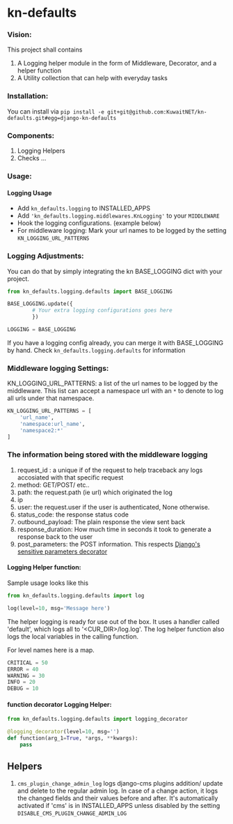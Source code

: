 # kn-defaults

### Vision:

This project shall contains 

1. A Logging helper module in the form of Middleware, Decorator, and a helper function
2. A Utility collection that can help with everyday tasks 



### Installation:

You can install via `pip install -e git+git@github.com:KuwaitNET/kn-defaults.git#egg=django-kn-defaults`

### Components:

1. Logging Helpers
2. Checks
...

### Usage:

#### Logging Usage

* Add `kn_defaults.logging` to INSTALLED_APPS
* Add `'kn_defaults.logging.middlewares.KnLogging'` to your `MIDDLEWARE`
* Hook the logging configurations. (example below) 
* For middleware logging: Mark your url names to be logged by the setting `KN_LOGGING_URL_PATTERNS`


### Logging Adjustments:

You can do that by simply integrating the kn BASE_LOGGING dict with your project.

```python
from kn_defaults.logging.defaults import BASE_LOGGING

BASE_LOGGING.update({
        # Your extra logging configurations goes here
        })

LOGGING = BASE_LOGGING
```
If you have a logging config already, you can merge it with BASE_LOGGING by hand.
Check `kn_defaults.logging.defaults` for information

### Middleware logging Settings:

KN_LOGGING_URL_PATTERNS: a list of the url names to be logged by  the middleware. 
This list can accept a namespace url with an `*` to denote to log all urls under that namespace.
```python
KN_LOGGING_URL_PATTERNS = [
    'url_name',
    'namespace:url_name',
    'namespace2:*'
]
```

### The information being stored with the middleware logging

1. request_id : a unique if of the request to help traceback any logs accosiated with that specific request
2. method: GET/POST/ etc..
3. path: the request.path (ie url) which originated the log
4. ip
5. user: the request.user if the user is authenticated, None otherwise.
6. status_code: the response status code
7. outbound_payload: The plain response the view sent back
8. response_duration: How much time in seconds it took to generate a response back to the user
9. post_parameters: the POST information. This respects [Django's sensitive parameters decorator](https://docs.djangoproject.com/en/3.0/howto/error-reporting/#django.views.decorators.debug.sensitive_post_parameters) 


#### Logging Helper function:

Sample usage looks like this

```python
from kn_defaults.logging.defaults import log

log(level=10, msg='Message here')
```
The helper logging is ready for use out of the box.
It uses a handler called 'default', which logs all to '<CUR_DIR>/log.log'.
The log helper function also logs the local variables in the calling function.

For level names here is a map.
```python
CRITICAL = 50
ERROR = 40
WARNING = 30
INFO = 20
DEBUG = 10
```


#### function decorator Logging Helper:
```python
from kn_defaults.logging.defaults import logging_decorator

@logging_decorator(level=10, msg='')
def function(arg_1=True, *args, **kwargs):
    pass

```



## Helpers

1. `cms_plugin_change_admin_log` logs django-cms plugins addition/ update and delete to the regular admin log.
   In case of a change action, it logs the changed fields and their values before and after.
   It's automatically activated if 'cms' is in INSTALLED_APPS unless disabled by the setting `DISABLE_CMS_PLUGIN_CHANGE_ADMIN_LOG`
   
